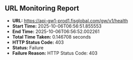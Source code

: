 ## URL Monitoring Report

- **URL:** https://api-gw1-prod1.fisglobal.com/gw/v1/health
- **Start Time:** 2025-10-06T06:56:51.855553
- **End Time:** 2025-10-06T06:56:52.002261
- **Total Time Taken:** 0.146708 seconds
- **HTTP Status Code:** 403
- **Status:** Failure
- **Failure Reason:** HTTP Status Code: 403
